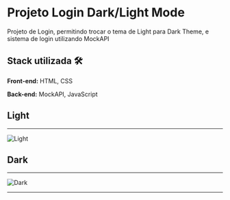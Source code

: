 # Projeto Login Dark/Light Mode
<p>Projeto de Login, permitindo trocar o tema de Light para Dark Theme, e sistema de login utilizando MockAPI</p>

## Stack utilizada 🛠

**Front-end:** HTML, CSS

**Back-end:** MockAPI, JavaScript


## Light
<hr>

![Light](https://github.com/VitoorHugo1/DarkLightForm/assets/103538149/65facdf4-7066-4b80-80b4-361f5a5a891d)

## Dark
<hr>

![Dark](https://github.com/VitoorHugo1/DarkLightForm/assets/103538149/19a01226-c9a6-43dd-ba01-d903f9863611)

<hr>
